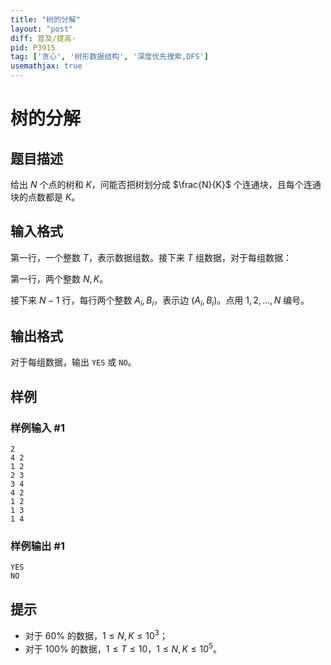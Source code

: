 ```yaml
---
title: "树的分解"
layout: "post"
diff: 普及/提高-
pid: P3915
tag: ['贪心', '树形数据结构', '深度优先搜索,DFS']
usemathjax: true
---
```


# 树的分解
## 题目描述

给出 $N$ 个点的树和 $K$，问能否把树划分成 $\frac{N}{K}$ 个连通块，且每个连通块的点数都是 $K$。
## 输入格式

第一行，一个整数 $T$，表示数据组数。接下来 $T$ 组数据，对于每组数据：

第一行，两个整数 $N, K$。

接下来 $N - 1$ 行，每行两个整数 $A_i, B_i$，表示边 $(A_i, B_i)$。点用 $1, 2, \ldots, N$ 编号。
## 输出格式

对于每组数据，输出 `YES` 或 `NO`。
## 样例

### 样例输入 #1
```
2
4 2
1 2
2 3
3 4
4 2
1 2
1 3
1 4

```
### 样例输出 #1
```
YES
NO
```
## 提示

- 对于 $60 \%$ 的数据，$1 \le N, K \le 10^3$；
- 对于 $100 \%$ 的数据，$1 \le T \le 10$，$1 \le N ,K \le 10^5$。
